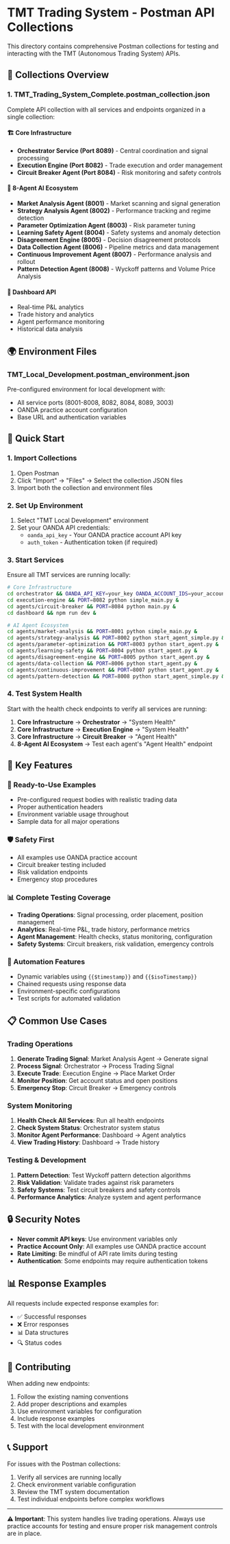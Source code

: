 # TMT Trading System - Postman API Collections

This directory contains comprehensive Postman collections for testing and interacting with the TMT (Autonomous Trading System) APIs.

## 📁 Collections Overview

### 1. **TMT_Trading_System_Complete.postman_collection.json**
Complete API collection with all services and endpoints organized in a single collection:

#### 🏗️ Core Infrastructure
- **Orchestrator Service (Port 8089)** - Central coordination and signal processing
- **Execution Engine (Port 8082)** - Trade execution and order management  
- **Circuit Breaker Agent (Port 8084)** - Risk monitoring and safety controls

#### 🤖 8-Agent AI Ecosystem
- **Market Analysis Agent (8001)** - Market scanning and signal generation
- **Strategy Analysis Agent (8002)** - Performance tracking and regime detection
- **Parameter Optimization Agent (8003)** - Risk parameter tuning
- **Learning Safety Agent (8004)** - Safety systems and anomaly detection
- **Disagreement Engine (8005)** - Decision disagreement protocols
- **Data Collection Agent (8006)** - Pipeline metrics and data management
- **Continuous Improvement Agent (8007)** - Performance analysis and rollout
- **Pattern Detection Agent (8008)** - Wyckoff patterns and Volume Price Analysis

#### 📱 Dashboard API
- Real-time P&L analytics
- Trade history and analytics
- Agent performance monitoring
- Historical data analysis

## 🌍 Environment Files

### **TMT_Local_Development.postman_environment.json**
Pre-configured environment for local development with:
- All service ports (8001-8008, 8082, 8084, 8089, 3003)
- OANDA practice account configuration
- Base URL and authentication variables

## 🚀 Quick Start

### 1. Import Collections
1. Open Postman
2. Click "Import" → "Files" → Select the collection JSON files
3. Import both the collection and environment files

### 2. Set Up Environment
1. Select "TMT Local Development" environment
2. Set your OANDA API credentials:
   - `oanda_api_key` - Your OANDA practice account API key
   - `auth_token` - Authentication token (if required)

### 3. Start Services
Ensure all TMT services are running locally:

```bash
# Core Infrastructure
cd orchestrator && OANDA_API_KEY=your_key OANDA_ACCOUNT_IDS=your_account ENABLE_TRADING=true PORT=8089 python -m app.main &
cd execution-engine && PORT=8082 python simple_main.py &
cd agents/circuit-breaker && PORT=8084 python main.py &
cd dashboard && npm run dev &

# AI Agent Ecosystem  
cd agents/market-analysis && PORT=8001 python simple_main.py &
cd agents/strategy-analysis && PORT=8002 python start_agent_simple.py &
cd agents/parameter-optimization && PORT=8003 python start_agent.py &
cd agents/learning-safety && PORT=8004 python start_agent.py &
cd agents/disagreement-engine && PORT=8005 python start_agent.py &
cd agents/data-collection && PORT=8006 python start_agent.py &
cd agents/continuous-improvement && PORT=8007 python start_agent.py &
cd agents/pattern-detection && PORT=8008 python start_agent_simple.py &
```

### 4. Test System Health
Start with the health check endpoints to verify all services are running:
1. **Core Infrastructure** → **Orchestrator** → "System Health"
2. **Core Infrastructure** → **Execution Engine** → "System Health" 
3. **Core Infrastructure** → **Circuit Breaker** → "Agent Health"
4. **8-Agent AI Ecosystem** → Test each agent's "Agent Health" endpoint

## 🔧 Key Features

### 🎯 Ready-to-Use Examples
- Pre-configured request bodies with realistic trading data
- Proper authentication headers
- Environment variable usage throughout
- Sample data for all major operations

### 🛡️ Safety First
- All examples use OANDA practice account
- Circuit breaker testing included
- Risk validation endpoints
- Emergency stop procedures

### 📊 Complete Testing Coverage
- **Trading Operations**: Signal processing, order placement, position management
- **Analytics**: Real-time P&L, trade history, performance metrics
- **Agent Management**: Health checks, status monitoring, configuration
- **Safety Systems**: Circuit breakers, risk validation, emergency controls

### 🔄 Automation Features
- Dynamic variables using `{{$timestamp}}` and `{{$isoTimestamp}}`
- Chained requests using response data
- Environment-specific configurations
- Test scripts for automated validation

## 📋 Common Use Cases

### Trading Operations
1. **Generate Trading Signal**: Market Analysis Agent → Generate signal
2. **Process Signal**: Orchestrator → Process Trading Signal  
3. **Execute Trade**: Execution Engine → Place Market Order
4. **Monitor Position**: Get account status and open positions
5. **Emergency Stop**: Circuit Breaker → Emergency controls

### System Monitoring
1. **Health Check All Services**: Run all health endpoints
2. **Check System Status**: Orchestrator system status
3. **Monitor Agent Performance**: Dashboard → Agent analytics
4. **View Trading History**: Dashboard → Trade history

### Testing & Development
1. **Pattern Detection**: Test Wyckoff pattern detection algorithms
2. **Risk Validation**: Validate trades against risk parameters  
3. **Safety Systems**: Test circuit breakers and safety controls
4. **Performance Analytics**: Analyze system and agent performance

## 🔒 Security Notes

- **Never commit API keys**: Use environment variables only
- **Practice Account Only**: All examples use OANDA practice account
- **Rate Limiting**: Be mindful of API rate limits during testing
- **Authentication**: Some endpoints may require authentication tokens

## 📊 Response Examples

All requests include expected response examples for:
- ✅ Successful responses
- ❌ Error responses  
- 📊 Data structures
- 🔍 Status codes

## 🤝 Contributing

When adding new endpoints:
1. Follow the existing naming conventions
2. Add proper descriptions and examples
3. Use environment variables for configuration
4. Include response examples
5. Test with the local development environment

## 📞 Support

For issues with the Postman collections:
1. Verify all services are running locally
2. Check environment variable configuration  
3. Review the TMT system documentation
4. Test individual endpoints before complex workflows

---

**⚠️ Important**: This system handles live trading operations. Always use practice accounts for testing and ensure proper risk management controls are in place.
